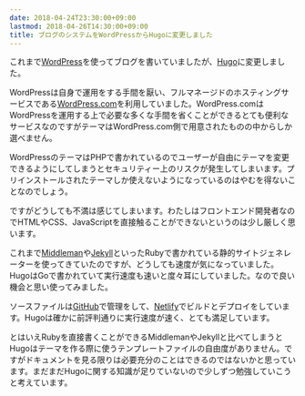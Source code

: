```yaml
---
date: 2018-04-24T23:30:00+09:00
lastmod: 2018-04-26T14:30:00+09:00
title: ブログのシステムをWordPressからHugoに変更しました
---
```


これまで[WordPress](https://wordpress.org/)を使ってブログを書いていましたが、[Hugo](https://gohugo.io/)に変更しました。

WordPressは自身で運用をする手間を厭い、フルマネージドのホスティングサービスである[WordPress.com](https://wordpress.com/)を利用していました。WordPress.comはWordPressを運用する上で必要な多くな手間を省くことができるとても便利なサービスなのですがテーマはWordPress.com側で用意されたものの中からしか選べません。

WordPressのテーマはPHPで書かれているのでユーザーが自由にテーマを変更できるようにしてしまうとセキュリティー上のリスクが発生してしまいます。プリインストールされたテーマしか使えないようになっているのはやむを得ないことなのでしょう。

ですがどうしても不満は感じてしまいます。わたしはフロントエンド開発者なのでHTMLやCSS、JavaScriptを直接触ることができないというのは少し厳しく思います。

これまで[Middleman](https://middlemanapp.com/)や[Jekyll](https://jekyllrb.com/)といったRubyで書かれている静的サイトジェネレーターを使ってきていたのですが、どうしても速度が気になっていました。HugoはGoで書かれていて実行速度も速いと度々耳にしていました。なので良い機会と思い使ってみました。

ソースファイルは[GitHub](https://github.com/)で管理をして、[Netlify](https://www.netlify.com/)でビルドとデプロイをしています。Hugoは確かに前評判通りに実行速度が速く、とても満足しています。

とはいえRubyを直接書くことができるMiddlemanやJekyllと比べてしまうとHugoはテーマを作る際に使うテンプレートファイルの自由度がありません。ですがドキュメントを見る限りは必要充分のことはできるのではないかと思っています。まだまだHugoに関する知識が足りていないので少しずつ勉強していこうと考えています。
